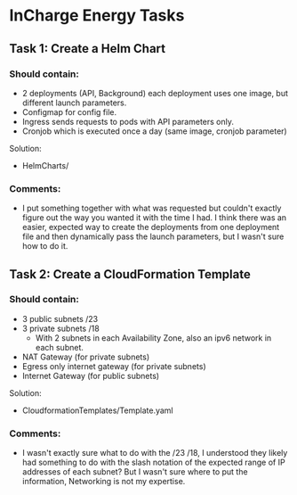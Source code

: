 # InCharge Energy Tasks
## Task 1: Create a Helm Chart 
### Should contain:
* 2 deployments (API, Background) each deployment uses one image, but different launch parameters.
* Configmap for config file.
* Ingress sends requests to pods with API parameters only.
* Cronjob which is executed once a day (same image, cronjob parameter)

Solution:
* HelmCharts/

### Comments:
* I put something together with what was requested but couldn't exactly figure out the way you wanted it with the time I had. I think there was an easier, expected way to create the deployments from one deployment file and then dynamically pass the launch parameters, but I wasn't sure how to do it.

## Task 2: Create a CloudFormation Template
### Should contain:
* 3 public subnets /23
* 3 private subnets /18 
	*  With 2 subnets in each Availability Zone, also an ipv6 network in each subnet.
* NAT Gateway (for private subnets)
* Egress only internet gateway (for private subnets)
* Internet Gateway (for public subnets)

Solution:
* CloudformationTemplates/Template.yaml

### Comments: 
* I wasn't exactly sure what to do with the /23 /18, I understood they likely had something to do with the slash notation of the expected range of IP addresses of each subnet? But I wasn't sure where to put the information, Networking is not my expertise.
